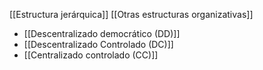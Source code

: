 [[Estructura jerárquica]]
[[Otras estructuras organizativas]]
- [[Descentralizado democrático (DD)]]
- [[Descentralizado Controlado (DC)]]
- [[Centralizado controlado (CC)]]